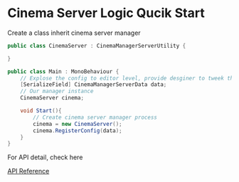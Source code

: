 # Cinema Server Logic Qucik Start

Create a class inherit cinema server manager

```csharp
public class CinemaServer : CinemaManagerServerUtility {

}
```


```csharp
public class Main : MonoBehaviour {
    // Explose the config to editor level, provide desginer to tweek the value
    [SerializeField] CinemaManagerServerData data;
    // Our manager instance
    CinemaServer cinema;

    void Start(){
        // Create cinema server manager process
        cinema = new CinemaServer();
        cinema.RegisterConfig(data);
    }
}
```

For API detail, check here

[API Reference](../../../api/Funique.Cinema.ICinemaServerUtility.html)
